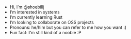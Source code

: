 - Hi, I’m @shoebillj
- I’m interested in systems
- I’m currently learning Rust
- I’m looking to collaborate on OSS projects
- Pronouns: he/him but you can refer to me how you want :)
- Fun fact: I'm still kind of a noobie :P
